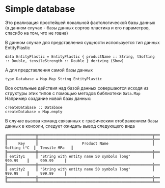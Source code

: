 # Simple database
  Это реализация простейшей локальной фактологической базы данных (в данном случае - базы данных сортов пластика и его параметров, спасибо на том, что не говна)  
  
  В данном случае для представления сущности используется тип данных EntityPlastic 
  ```
  data EntityPlastic = EntityPlastic { productName :: String, tSofting :: Double, tensileStrength :: Double } deriving (Show)
  ```
  
  А для представления самой базы данных
  ```
  type Database = Map.Map String EntityPlastic
  ```
  
  Все остальные действия над базой данных совершаются исходя из структуры этих типов с помощью методов библиотеки `Data.Map`  
  Например создание новой базы данных:
  ```
  createDatabase :: Database
  createDatabase = Map.empty
  ```
  
  В случае вызова команд связанных с графическим отображением базы данных в консоли, следует ожидать вывод следующего вида
  ```
  ╔═════════════╦════════════════════════════════════════════════════╦═══════════════╦════════════════╗
  ╠═════════════╬════════════════════════════════════════════════════╬═══════════════╬════════════════╣
  ║     Key     ║                    Product Name                    ║  Softing t°C  ║  Tensile MPa   ║
  ╠═════════════╬════════════════════════════════════════════════════╬═══════════════╬════════════════╣
  ║ entity1     ║ "String with entity name 50 symbols long"          ║     999.99    ║     999.99     ║
  ╠═════════════╬════════════════════════════════════════════════════╬═══════════════╬════════════════╣
  ║ entity2     ║ "String with entity name 50 symbols long"          ║     999.99    ║     999.99     ║
  ╠═════════════╬════════════════════════════════════════════════════╬═══════════════╬════════════════╣
  ╚═════════════╩════════════════════════════════════════════════════╩═══════════════╩════════════════╝
  ```

